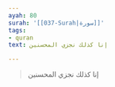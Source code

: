 ```yaml
---
ayah: 80
surah: '[[037-Surah|سورة]]'
tags:
- quran
text: إنا كذلك نجزي المحسنين

---
```

> إنا كذلك نجزي المحسنين
